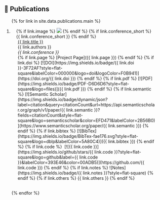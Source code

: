 ## 📜 Publications

<div class="publications">
<ol class="bibliography">

{% for link in site.data.publications.main %}

<li>
<div class="pub-row">
  <div class="col-sm-3 abbr" style="position: relative;padding-right: 15px;padding-left: 15px;">
    {% if link.image %}
    <img src="{{ link.image }}" class="teaser img-fluid z-depth-1" style="width=100;height=40%">
    {% endif %}
    {% if link.conference_short %}
    <abbr class="badge">{{ link.conference_short }}</abbr>
    {% endif %}
  </div>
  <div class="col-sm-9" style="position: relative;padding-right: 15px;padding-left: 20px;">
      <div class="title"><a href="https://doi.org/{{ link.doi }}">{{ link.title }}</a></div>
      <div class="author">{{ link.authors }}</div>
      <div class="periodical"><em>{{ link.conference }}</em>
      </div>
    <div class="links">
      {% if link.page %}
      [Project Page]({{ link.page }})
      {% endif %}
      {% if link.doi %}
      [![DOI](https://img.shields.io/badge/{{ link.doi }}-3F72AF?style=flat-square&labelColor=000000&logo=doi&logoColor=F0B941)](https://doi.org/{{ link.doi }})
      {% endif %}
      {% if link.pdf %}
      [![PDF](https://img.shields.io/badge/PDF-D6D6D6?style=flat-square&logo=files)]({{ link.pdf }})
      {% endif %}
      {% if link.semantic %}
      [![Semantic Scholar](https://img.shields.io/badge/dynamic/json?label=citation&query=citationCount&url=https://api.semanticscholar.org/graph/v1/paper/{{ link.semantic }}?fields=citationCount&style=flat-square&logo=semanticscholar&color=EFD471&labelColor=2B56B0)](https://www.semanticscholar.org/paper/{{ link.semantic }})
      {% endif %}
      {% if link.bibtex %}
      [![BibTex](https://img.shields.io/badge/BibTex-fae176.svg?style=flat-square&logo=dblp&labelColor=5A80C4)]({{ link.bibtex }})
      {% endif %}
      {% if link.code %}
      <a href="" class="btn-badge" target="_blank" style="font-size:12px;"><img src=""></a>
      [![{{ link.code }}](https://img.shields.io/github/stars/{{ link.code }}?style=flat-square&logo=github&label={{ link.code }}&labelColor=393E46&color=00ADB5)](https://github.com/{{ link.code }})
      {% endif %}
      {% if link.notes %}
      ![Notes](https://img.shields.io/badge/{{ link.notes }}?style=flat-square)
      {% endif %}
      {% if link.others %}
      {{ link.others }}
      {% endif %}
    </div>
  </div>
</div>
</li>

<br>

{% endfor %}

</ol>
</div>

